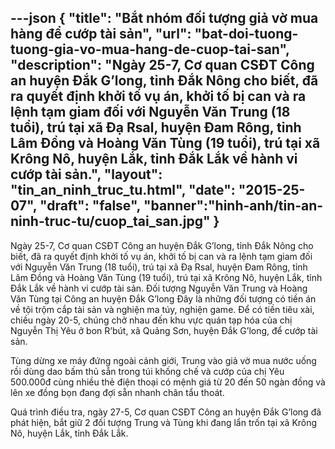 ---json
{
"title": "Bắt nhóm đối tượng giả vờ mua hàng để cướp tài sản",
"url": "bat-doi-tuong-tuong-gia-vo-mua-hang-de-cuop-tai-san",
"description": "Ngày 25-7, Cơ quan CSĐT Công an huyện Đắk G’long, tỉnh Đắk Nông cho biết, đã ra quyết định khởi tố vụ án, khởi tố bị can và ra lệnh tạm giam đối với Nguyễn Văn Trung (18 tuổi), trú tại xã Đạ Rsal, huyện Đam Rông, tỉnh Lâm Đồng và Hoàng Văn Tùng (19 tuổi), trú tại xã Krông Nô, huyện Lắk, tỉnh Đắk Lắk về hành vi cướp tài sản.",
"layout": "tin_an_ninh_truc_tu.html",
"date": "2015-25-07",
"draft": "false",
"banner":"hinh-anh/tin-an-ninh-truc-tu/cuop_tai_san.jpg"
}
---

Ngày 25-7, Cơ quan CSĐT Công an huyện Đắk G’long, tỉnh Đắk Nông cho biết, đã ra quyết định khởi tố vụ án, khởi tố bị can và ra lệnh tạm giam đối với Nguyễn Văn Trung (18 tuổi), trú tại xã Đạ Rsal, huyện Đam Rông, tỉnh Lâm Đồng và Hoàng Văn Tùng (19 tuổi), trú tại xã Krông Nô, huyện Lắk, tỉnh Đắk Lắk về hành vi cướp tài sản.
Đối tượng Nguyễn Văn Trung và Hoàng Văn Tùng tại Công an huyện Đắk G’long
Đây là những đối tượng có tiền án về tội trộm cắp tài sản và nghiện ma túy, nghiện game. Để có tiền tiêu xài, chiều ngày 20-5, chúng chở nhau đến khu vực quán tạp hóa của chị Nguyễn Thị Yêu ở bon R’bút, xã Quảng Sơn, huyện Đắk G’long, để cướp tài sản.

Tùng dừng xe máy đứng ngoài cảnh giới, Trung vào giả vờ mua nước uống rồi dùng dao bấm thủ sẵn trong túi khống chế và cướp của chị Yêu 500.000đ cùng nhiều thẻ điện thoại có mệnh giá từ 20 đến 50 ngàn đồng và lên xe đồng bọn đang đợi sẵn nhanh chân tẩu thoát.

Quá trình điều tra, ngày 27-5, Cơ quan CSĐT Công an huyện Đắk G’long đã phát hiện, bắt giữ 2 đối tượng Trung và Tùng khi đang lẩn trốn tại xã Krông Nô, huyện Lắk, tỉnh Đắk Lắk.